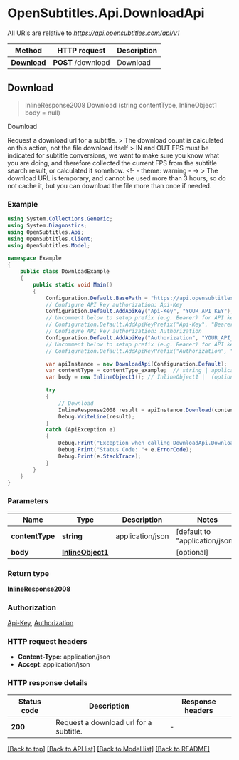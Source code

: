 # OpenSubtitles.Api.DownloadApi

All URIs are relative to *https://api.opensubtitles.com/api/v1*

Method | HTTP request | Description
------------- | ------------- | -------------
[**Download**](DownloadApi.md#download) | **POST** /download | Download



## Download

> InlineResponse2008 Download (string contentType, InlineObject1 body = null)

Download

Request a download url for a subtitle.    > The download count is calculated on this action, not the file download itself  > IN and OUT FPS must be indicated for subtitle conversions, we want to make sure you know what you are doing, and therefore collected the current FPS from the subtitle search result, or calculated it somehow.  <!- - theme: warning - ->  > The download URL is temporary, and cannot be used more than 3 hours, so do not cache it, but you can download the file more than once if needed.

### Example

```csharp
using System.Collections.Generic;
using System.Diagnostics;
using OpenSubtitles.Api;
using OpenSubtitles.Client;
using OpenSubtitles.Model;

namespace Example
{
    public class DownloadExample
    {
        public static void Main()
        {
            Configuration.Default.BasePath = "https://api.opensubtitles.com/api/v1";
            // Configure API key authorization: Api-Key
            Configuration.Default.AddApiKey("Api-Key", "YOUR_API_KEY");
            // Uncomment below to setup prefix (e.g. Bearer) for API key, if needed
            // Configuration.Default.AddApiKeyPrefix("Api-Key", "Bearer");
            // Configure API key authorization: Authorization
            Configuration.Default.AddApiKey("Authorization", "YOUR_API_KEY");
            // Uncomment below to setup prefix (e.g. Bearer) for API key, if needed
            // Configuration.Default.AddApiKeyPrefix("Authorization", "Bearer");

            var apiInstance = new DownloadApi(Configuration.Default);
            var contentType = contentType_example;  // string | application/json (default to "application/json")
            var body = new InlineObject1(); // InlineObject1 |  (optional) 

            try
            {
                // Download
                InlineResponse2008 result = apiInstance.Download(contentType, body);
                Debug.WriteLine(result);
            }
            catch (ApiException e)
            {
                Debug.Print("Exception when calling DownloadApi.Download: " + e.Message );
                Debug.Print("Status Code: "+ e.ErrorCode);
                Debug.Print(e.StackTrace);
            }
        }
    }
}
```

### Parameters


Name | Type | Description  | Notes
------------- | ------------- | ------------- | -------------
 **contentType** | **string**| application/json | [default to &quot;application/json&quot;]
 **body** | [**InlineObject1**](InlineObject1.md)|  | [optional] 

### Return type

[**InlineResponse2008**](InlineResponse2008.md)

### Authorization

[Api-Key](../README.md#Api-Key), [Authorization](../README.md#Authorization)

### HTTP request headers

- **Content-Type**: application/json
- **Accept**: application/json


### HTTP response details
| Status code | Description | Response headers |
|-------------|-------------|------------------|
| **200** | Request a download url for a subtitle.   |  -  |

[[Back to top]](#)
[[Back to API list]](../README.md#documentation-for-api-endpoints)
[[Back to Model list]](../README.md#documentation-for-models)
[[Back to README]](../README.md)

